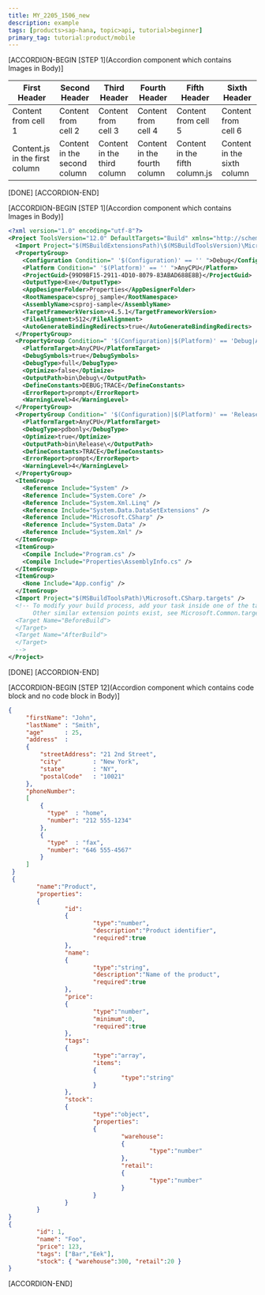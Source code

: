 ```yaml
---
title: MY_2205_1506_new
description: example
tags: [products>sap-hana, topic>api, tutorial>beginner]
primary_tag: tutorial:product/mobile
---
```




[ACCORDION-BEGIN [STEP 1](Accordion component which contains Images in Body)]
    
First Header | Second Header | Third Header | Fourth Header | Fifth Header | Sixth Header
------------ | ------------- | ------------ | ------------- | -------------| -------------
Content from cell 1 | Content from cell 2 | Content from cell 3 | Content from cell 4 | Content from cell 5 | Content from cell 6
Content.js in the first column | Content in the second column | Content in the third column | Content in the fourth column | Content in the fifth column.js | Content in the sixth column

[DONE]
[ACCORDION-END]

[ACCORDION-BEGIN [STEP 1](Accordion component which contains Images in Body)]

```xml
<?xml version="1.0" encoding="utf-8"?>
<Project ToolsVersion="12.0" DefaultTargets="Build" xmlns="http://schemas.microsoft.com/developer/msbuild/2003">
  <Import Project="$(MSBuildExtensionsPath)\$(MSBuildToolsVersion)\Microsoft.Common.props" Condition="Exists('$(MSBuildExtensionsPath)\$(MSBuildToolsVersion)\Microsoft.Common.props')" />
  <PropertyGroup>
    <Configuration Condition=" '$(Configuration)' == '' ">Debug</Configuration>
    <Platform Condition=" '$(Platform)' == '' ">AnyCPU</Platform>
    <ProjectGuid>{99D9BF15-2911-4D10-8079-83ABAD688E8B}</ProjectGuid>
    <OutputType>Exe</OutputType>
    <AppDesignerFolder>Properties</AppDesignerFolder>
    <RootNamespace>csproj_sample</RootNamespace>
    <AssemblyName>csproj-sample</AssemblyName>
    <TargetFrameworkVersion>v4.5.1</TargetFrameworkVersion>
    <FileAlignment>512</FileAlignment>
    <AutoGenerateBindingRedirects>true</AutoGenerateBindingRedirects>
  </PropertyGroup>
  <PropertyGroup Condition=" '$(Configuration)|$(Platform)' == 'Debug|AnyCPU' ">
    <PlatformTarget>AnyCPU</PlatformTarget>
    <DebugSymbols>true</DebugSymbols>
    <DebugType>full</DebugType>
    <Optimize>false</Optimize>
    <OutputPath>bin\Debug\</OutputPath>
    <DefineConstants>DEBUG;TRACE</DefineConstants>
    <ErrorReport>prompt</ErrorReport>
    <WarningLevel>4</WarningLevel>
  </PropertyGroup>
  <PropertyGroup Condition=" '$(Configuration)|$(Platform)' == 'Release|AnyCPU' ">
    <PlatformTarget>AnyCPU</PlatformTarget>
    <DebugType>pdbonly</DebugType>
    <Optimize>true</Optimize>
    <OutputPath>bin\Release\</OutputPath>
    <DefineConstants>TRACE</DefineConstants>
    <ErrorReport>prompt</ErrorReport>
    <WarningLevel>4</WarningLevel>
  </PropertyGroup>
  <ItemGroup>
    <Reference Include="System" />
    <Reference Include="System.Core" />
    <Reference Include="System.Xml.Linq" />
    <Reference Include="System.Data.DataSetExtensions" />
    <Reference Include="Microsoft.CSharp" />
    <Reference Include="System.Data" />
    <Reference Include="System.Xml" />
  </ItemGroup>
  <ItemGroup>
    <Compile Include="Program.cs" />
    <Compile Include="Properties\AssemblyInfo.cs" />
  </ItemGroup>
  <ItemGroup>
    <None Include="App.config" />
  </ItemGroup>
  <Import Project="$(MSBuildToolsPath)\Microsoft.CSharp.targets" />
  <!-- To modify your build process, add your task inside one of the targets below and uncomment it. 
       Other similar extension points exist, see Microsoft.Common.targets.
  <Target Name="BeforeBuild">
  </Target>
  <Target Name="AfterBuild">
  </Target>
  -->
</Project>
```

[DONE]
[ACCORDION-END]
    
[ACCORDION-BEGIN [STEP 12](Accordion component which contains code block and no code block in Body)]

```json
{
     "firstName": "John",
     "lastName" : "Smith",
     "age"      : 25,
     "address"  :
     {
         "streetAddress": "21 2nd Street",
         "city"         : "New York",
         "state"        : "NY",
         "postalCode"   : "10021"
     },
     "phoneNumber":
     [
         {
           "type"  : "home",
           "number": "212 555-1234"
         },
         {
           "type"  : "fax",
           "number": "646 555-4567"
         }
     ]
 }
 {
        "name":"Product",
        "properties":
        {
                "id":
                {
                        "type":"number",
                        "description":"Product identifier",
                        "required":true
                },
                "name":
                {
                        "type":"string",
                        "description":"Name of the product",
                        "required":true
                },
                "price":
                {
                        "type":"number",
                        "minimum":0,
                        "required":true
                },
                "tags":
                {
                        "type":"array",
                        "items":
                        {
                                "type":"string"
                        }
                },
                "stock":
                {
                        "type":"object",
                        "properties":
                        {
                                "warehouse":
                                {
                                        "type":"number"
                                },
                                "retail":
                                {
                                        "type":"number"
                                }
                        }
                }
        }
}
{
        "id": 1,
        "name": "Foo",
        "price": 123,
        "tags": ["Bar","Eek"],
        "stock": { "warehouse":300, "retail":20 }
}
```
[ACCORDION-END]

